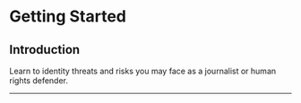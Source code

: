 # Getting Started

## Introduction

Learn to identity threats and risks you may face as a journalist or human rights defender.

***